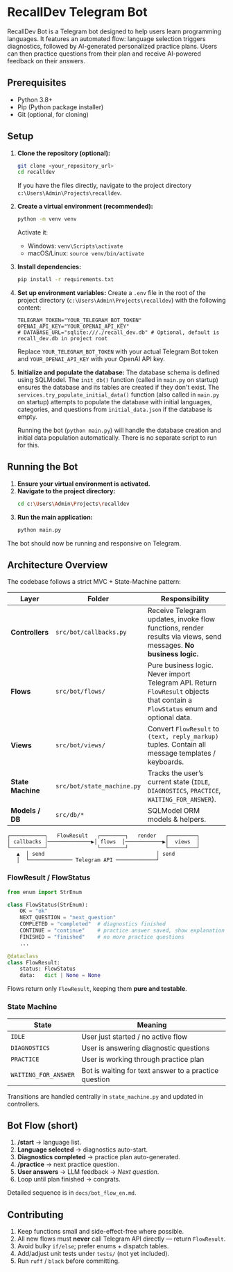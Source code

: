 # RecallDev Telegram Bot

RecallDev Bot is a Telegram bot designed to help users learn programming languages. It features an automated flow: language selection triggers diagnostics, followed by AI-generated personalized practice plans. Users can then practice questions from their plan and receive AI-powered feedback on their answers.

## Prerequisites

*   Python 3.8+
*   Pip (Python package installer)
*   Git (optional, for cloning)

## Setup

1.  **Clone the repository (optional):**
    ```bash
    git clone <your_repository_url>
    cd recalldev
    ```
    If you have the files directly, navigate to the project directory `c:\Users\Admin\Projects\recalldev`.

2.  **Create a virtual environment (recommended):**
    ```bash
    python -m venv venv
    ```
    Activate it:
    *   Windows: `venv\Scripts\activate`
    *   macOS/Linux: `source venv/bin/activate`

3.  **Install dependencies:**
    ```bash
    pip install -r requirements.txt
    ```

4.  **Set up environment variables:**
    Create a `.env` file in the root of the project directory (`c:\Users\Admin\Projects\recalldev`) with the following content:
    ```env
    TELEGRAM_TOKEN="YOUR_TELEGRAM_BOT_TOKEN"
    OPENAI_API_KEY="YOUR_OPENAI_API_KEY"
    # DATABASE_URL="sqlite:///./recall_dev.db" # Optional, default is recall_dev.db in project root
    ```
    Replace `YOUR_TELEGRAM_BOT_TOKEN` with your actual Telegram Bot token and `YOUR_OPENAI_API_KEY` with your OpenAI API key.

5.  **Initialize and populate the database:**
    The database schema is defined using SQLModel. The `init_db()` function (called in `main.py` on startup) ensures the database and its tables are created if they don't exist.
    The `services.try_populate_initial_data()` function (also called in `main.py` on startup) attempts to populate the database with initial languages, categories, and questions from `initial_data.json` if the database is empty.

    Running the bot (`python main.py`) will handle the database creation and initial data population automatically. There is no separate script to run for this.

## Running the Bot

1.  **Ensure your virtual environment is activated.**
2.  **Navigate to the project directory:**
    ```bash
    cd c:\Users\Admin\Projects\recalldev
    ```
3.  **Run the main application:**
    ```bash
    python main.py
    ```

The bot should now be running and responsive on Telegram.

## Architecture Overview

The codebase follows a strict MVC + State-Machine pattern:

| Layer | Folder | Responsibility |
|-------|--------|----------------|
| **Controllers** | `src/bot/callbacks.py` | Receive Telegram updates, invoke flow functions, render results via views, send messages. **No business logic.** |
| **Flows** | `src/bot/flows/` | Pure business logic. Never import Telegram API. Return `FlowResult` objects that contain a `FlowStatus` enum and optional data. |
| **Views** | `src/bot/views/` | Convert `FlowResult` to `(text, reply_markup)` tuples. Contain all message templates / keyboards. |
| **State Machine** | `src/bot/state_machine.py` | Tracks the user’s current state (`IDLE`, `DIAGNOSTICS`, `PRACTICE`, `WAITING_FOR_ANSWER`).  |
| **Models / DB** | `src/db/*` | SQLModel ORM models & helpers. |

```
┌───────────┐   FlowResult   ┌────────┐   render   ┌─────────┐
│ callbacks │──────────────▶│ flows  │────────────▶│  views  │
└───────────┘                └────────┘            └─────────┘
   ▲  │ send                                    │ send
   │  └────────────── Telegram API ─────────────┘
```

### FlowResult / FlowStatus

```python
from enum import StrEnum

class FlowStatus(StrEnum):
    OK = "ok"
    NEXT_QUESTION = "next_question"
    COMPLETED = "completed"  # diagnostics finished
    CONTINUE = "continue"    # practice answer saved, show explanation
    FINISHED = "finished"    # no more practice questions
    ...

@dataclass
class FlowResult:
    status: FlowStatus
    data:   dict | None = None
```

Flows return only `FlowResult`, keeping them **pure and testable**.

### State Machine

| State | Meaning |
|-------|---------|
| `IDLE` | User just started / no active flow |
| `DIAGNOSTICS` | User is answering diagnostic questions |
| `PRACTICE` | User is working through practice plan |
| `WAITING_FOR_ANSWER` | Bot is waiting for text answer to a practice question |

Transitions are handled centrally in `state_machine.py` and updated in controllers.

## Bot Flow (short)

1. **/start** → language list.
2. **Language selected** → diagnostics auto-start.
3. **Diagnostics completed** → practice plan auto-generated.
4. **/practice** → next practice question.
5. **User answers** → LLM feedback → *Next question*.
6. Loop until plan finished → congrats.

Detailed sequence is in `docs/bot_flow_en.md`.

## Contributing

1. Keep functions small and side-effect-free where possible.
2. All new flows must **never** call Telegram API directly — return `FlowResult`.
3. Avoid bulky `if/else`; prefer enums + dispatch tables.
4. Add/adjust unit tests under `tests/` (not yet included).  
5. Run `ruff` / `black` before committing.
